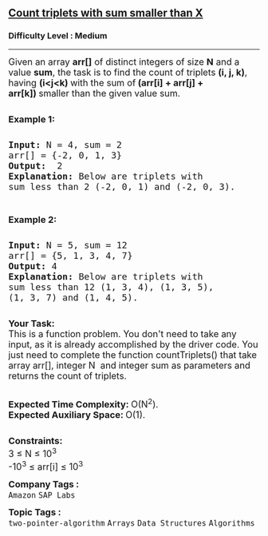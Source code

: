 <h2><a href="https://practice.geeksforgeeks.org/problems/count-triplets-with-sum-smaller-than-x5549/1?page=3&sprint=94ade6723438d94ecf0c00c3937dad55&sortBy=submissions">Count triplets with sum smaller than X</a></h2><h3>Difficulty Level : Medium</h3><hr><div class="problems_problem_content__Xm_eO"><p><span style="font-size: 18px;">Given an array <strong>arr[]</strong> of distinct integers of size <strong>N</strong> and a value <strong>sum</strong>, the task is to find the count of triplets <strong>(i, j, k)</strong>, having <strong>(i&lt;j&lt;k)&nbsp;</strong>with the sum of<strong> <strong>(arr[i] + arr[j] + arr[k])</strong>&nbsp;</strong>smaller than the given value sum.</span></p>
<p><br><strong><span style="font-size: 18px;"><strong>Example 1:</strong></span></strong></p>
<pre><strong>
<span style="font-size: 18px;"><strong>Input: </strong></span></strong><span style="font-size: 18px;">N = 4, sum = 2
arr[] = {-2, 0, 1, 3}</span><strong><span style="font-size: 18px;">
<strong>Output:</strong>  </span></strong><span style="font-size: 18px;">2</span><strong><span style="font-size: 18px;">
<strong>Explanation</strong>: </span></strong><span style="font-size: 18px;">Below are triplets with 
sum less than 2 (-2, 0, 1) and (-2, 0, 3). </span>
</pre>
<p>&nbsp;</p>
<p><strong><span style="font-size: 18px;"><strong>Example 2:</strong></span></strong></p>
<pre><strong>
<span style="font-size: 18px;"><strong>Input: </strong></span></strong><span style="font-size: 18px;">N = 5, sum = 12
arr[] = {5, 1, 3, 4, 7}</span><strong><span style="font-size: 18px;">
<strong>Output:</strong> </span></strong><span style="font-size: 18px;">4</span><strong><span style="font-size: 18px;">
<strong>Explanation</strong>: </span></strong><span style="font-size: 18px;">Below are triplets with 
sum less than 12 (1, 3, 4), (1, 3, 5), 
(1, 3, 7) and (1, 4, 5).
</span></pre>
<p><br><strong><span style="font-size: 18px;"><strong>Your Task:</strong></span></strong><br><span style="font-size: 18px;">This is a function problem. You don't need to take any input, as it is already accomplished by the driver code. You just need to complete the function countTriplets() that take array arr[],&nbsp;integer N&nbsp; and integer&nbsp;sum&nbsp;as parameters and returns the count of triplets.</span></p>
<p><br><strong><span style="font-size: 18px;"><strong>Expected Time Complexity:</strong> </span></strong><span style="font-size: 18px;">O(N<sup>2</sup>).</span><br><strong><span style="font-size: 18px;"><strong>Expected Auxiliary Space:</strong> </span></strong><span style="font-size: 18px;">O(1).</span></p>
<div><br><strong><span style="font-size: 18px;"><strong>Constraints:</strong></span></strong><br><span style="font-size: 18px;">3 ≤ N ≤ 10<sup>3</sup></span></div>
<div><span style="font-size: 18px;">-10<sup>3</sup>&nbsp;≤ arr[i]&nbsp;≤ 10<sup>3</sup></span></div></div><p><span style=font-size:18px><strong>Company Tags : </strong><br><code>Amazon</code>&nbsp;<code>SAP Labs</code>&nbsp;<br><p><span style=font-size:18px><strong>Topic Tags : </strong><br><code>two-pointer-algorithm</code>&nbsp;<code>Arrays</code>&nbsp;<code>Data Structures</code>&nbsp;<code>Algorithms</code>&nbsp;